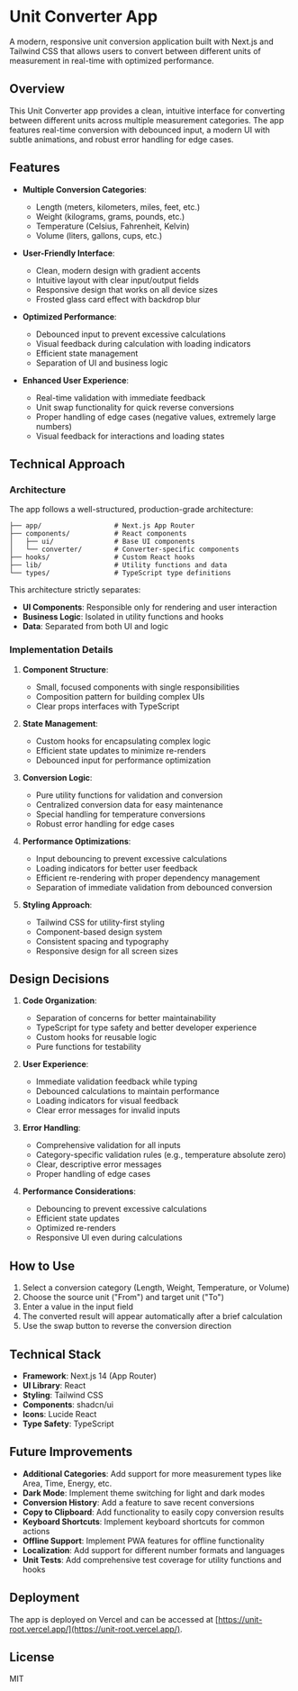 # Unit Converter App

A modern, responsive unit conversion application built with Next.js and Tailwind CSS that allows users to convert between different units of measurement in real-time with optimized performance.

## Overview

This Unit Converter app provides a clean, intuitive interface for converting between different units across multiple measurement categories. The app features real-time conversion with debounced input, a modern UI with subtle animations, and robust error handling for edge cases.

## Features

- **Multiple Conversion Categories**:

  - Length (meters, kilometers, miles, feet, etc.)
  - Weight (kilograms, grams, pounds, etc.)
  - Temperature (Celsius, Fahrenheit, Kelvin)
  - Volume (liters, gallons, cups, etc.)

- **User-Friendly Interface**:

  - Clean, modern design with gradient accents
  - Intuitive layout with clear input/output fields
  - Responsive design that works on all device sizes
  - Frosted glass card effect with backdrop blur

- **Optimized Performance**:

  - Debounced input to prevent excessive calculations
  - Visual feedback during calculation with loading indicators
  - Efficient state management
  - Separation of UI and business logic

- **Enhanced User Experience**:
  - Real-time validation with immediate feedback
  - Unit swap functionality for quick reverse conversions
  - Proper handling of edge cases (negative values, extremely large numbers)
  - Visual feedback for interactions and loading states

## Technical Approach

### Architecture

The app follows a well-structured, production-grade architecture:

```
├── app/                  # Next.js App Router
├── components/           # React components
│   ├── ui/               # Base UI components
│   └── converter/        # Converter-specific components
├── hooks/                # Custom React hooks
├── lib/                  # Utility functions and data
└── types/                # TypeScript type definitions
```

This architecture strictly separates:

- **UI Components**: Responsible only for rendering and user interaction
- **Business Logic**: Isolated in utility functions and hooks
- **Data**: Separated from both UI and logic

### Implementation Details

1. **Component Structure**:

   - Small, focused components with single responsibilities
   - Composition pattern for building complex UIs
   - Clear props interfaces with TypeScript

2. **State Management**:

   - Custom hooks for encapsulating complex logic
   - Efficient state updates to minimize re-renders
   - Debounced input for performance optimization

3. **Conversion Logic**:

   - Pure utility functions for validation and conversion
   - Centralized conversion data for easy maintenance
   - Special handling for temperature conversions
   - Robust error handling for edge cases

4. **Performance Optimizations**:

   - Input debouncing to prevent excessive calculations
   - Loading indicators for better user feedback
   - Efficient re-rendering with proper dependency management
   - Separation of immediate validation from debounced conversion

5. **Styling Approach**:
   - Tailwind CSS for utility-first styling
   - Component-based design system
   - Consistent spacing and typography
   - Responsive design for all screen sizes

## Design Decisions

1. **Code Organization**:

   - Separation of concerns for better maintainability
   - TypeScript for type safety and better developer experience
   - Custom hooks for reusable logic
   - Pure functions for testability

2. **User Experience**:

   - Immediate validation feedback while typing
   - Debounced calculations to maintain performance
   - Loading indicators for visual feedback
   - Clear error messages for invalid inputs

3. **Error Handling**:

   - Comprehensive validation for all inputs
   - Category-specific validation rules (e.g., temperature absolute zero)
   - Clear, descriptive error messages
   - Proper handling of edge cases

4. **Performance Considerations**:
   - Debouncing to prevent excessive calculations
   - Efficient state updates
   - Optimized re-renders
   - Responsive UI even during calculations

## How to Use

1. Select a conversion category (Length, Weight, Temperature, or Volume)
2. Choose the source unit ("From") and target unit ("To")
3. Enter a value in the input field
4. The converted result will appear automatically after a brief calculation
5. Use the swap button to reverse the conversion direction

## Technical Stack

- **Framework**: Next.js 14 (App Router)
- **UI Library**: React
- **Styling**: Tailwind CSS
- **Components**: shadcn/ui
- **Icons**: Lucide React
- **Type Safety**: TypeScript

## Future Improvements

- **Additional Categories**: Add support for more measurement types like Area, Time, Energy, etc.
- **Dark Mode**: Implement theme switching for light and dark modes
- **Conversion History**: Add a feature to save recent conversions
- **Copy to Clipboard**: Add functionality to easily copy conversion results
- **Keyboard Shortcuts**: Implement keyboard shortcuts for common actions
- **Offline Support**: Implement PWA features for offline functionality
- **Localization**: Add support for different number formats and languages
- **Unit Tests**: Add comprehensive test coverage for utility functions and hooks

## Deployment

The app is deployed on Vercel and can be accessed at [https://unit-root.vercel.app/](https://unit-root.vercel.app/).

## License

MIT
